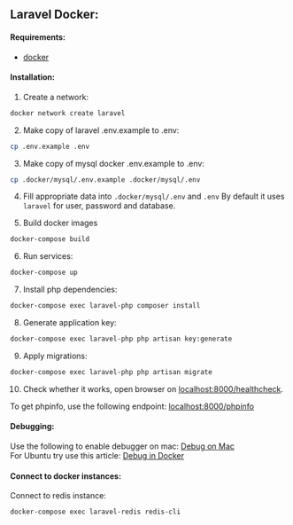 Laravel Docker:
--------------

#### Requirements:
- [docker](docker.com)

#### Installation:
1. Create a network:
```bash
docker network create laravel
```

2. Make copy of laravel .env.example to .env:
```bash
cp .env.example .env
```

3. Make copy of mysql docker .env.example to .env:
```bash
cp .docker/mysql/.env.example .docker/mysql/.env
```

4. Fill appropriate data into `.docker/mysql/.env` and `.env`
By default it uses `laravel` for user, password and database.

5. Build docker images
```bash
docker-compose build
```

6. Run services:
```bash
docker-compose up
```

7. Install php dependencies:
```bash
docker-compose exec laravel-php composer install
```

8. Generate application key:
```bash
docker-compose exec laravel-php php artisan key:generate
```

9. Apply migrations:
```bash
docker-compose exec laravel-php php artisan migrate
```

10. Check whether it works, open browser on [localhost:8000/healthcheck](http://localhost:8000/healthcheck).  

To get phpinfo, use the following endpoint: [localhost:8000/phpinfo](http://localhost:8000/phpinfo)

#### Debugging:
Use the following to enable debugger on mac: [Debug on Mac](./xdebug_on_mac.md)  
For Ubuntu try use this article: [Debug in Docker](https://blog.philipphauer.de/debug-php-docker-container-idea-phpstorm/)

#### Connect to docker instances:
Connect to redis instance:
```bash
docker-compose exec laravel-redis redis-cli
```
